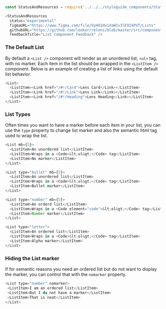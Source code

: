```js noeditor
const StatusAndResources = require('../../../styleguide_components/StatusAndResources').StatusAndResources;

<StatusAndResources
  status="experimental"
  figmaURL="https://www.figma.com/file/VyHO1Hv1XaW1v3lE9I4PVT/Lists"
  githubURL="https://github.com/looker/relens/blob/master/src/components/List/List.tsx"
  feedbackTitle="List Component Feedback" />
```


### The Default List

By default a `<List />` component will render as an unordered list, `<ul>` tag, with no marker. Each item in the list should be wrapped in the `<ListItem />` component. Below is an example of creating a list of links using the default list behavior.
```js
<List>
  <ListItem><Link href="/#!/Card">Lens Card</Link></ListItem>
  <ListItem><Link href="/#!/Link">Lens Link</Link></ListItem>
  <ListItem><Link href="/#!/Heading">Lens Heading</Link></ListItem>
</List>
```

### List Types

Often times you want to have a marker before each item in your list, you can use the `type` property to change list marker and also the semantic html tag used to wrap the list.

```js
<List mb={5}>
  <ListItem>An unordered list</ListItem>
  <ListItem>Wraps in a <Code>&lt;ul&gt;</Code> tag</ListItem>
  <ListItem>No marker</ListItem>
</List>

<List type="bullet" mb={5}>
  <ListItem>An unordered list</ListItem>
  <ListItem>Wraps in a <Code>&lt;ul&gt;</Code> tag</ListItem>
  <ListItem>Bullet marker</ListItem>
</List>

<List type="number" mb={5}>
  <ListItem>An orderd list</ListItem>
  <ListItem>Wraps in a <Code element="code">&lt;ol&gt;</Code> tag</ListItem>
  <ListItem>Number marker</ListItem>
</List>

<List type="letter">
  <ListItem>An ordered list</ListItem>
  <ListItem>Wraps in a <Code>&lt;ol&gt;</Code> tag</ListItem>
  <ListItem>Alpha marker</ListItem>
</List>
```

### Hiding the List marker

If for semantic reasons you need an ordered list but do not want to display the marker, you can control that with the `nomarker` property.

```js
<List type="number" nomarker>
 <ListItem>I am an ordered list</ListItem>
 <ListItem>But I do not have a marker</ListItem>
 <ListItem>That is neat</ListItem>
</List>
```
